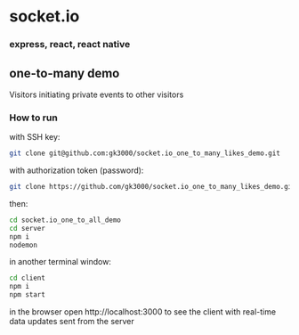 # socket.io 

### express, react, react native

## one-to-many demo 

Visitors initiating private events to other visitors

### How to run

with SSH key:
```bash
git clone git@github.com:gk3000/socket.io_one_to_many_likes_demo.git
```

with authorization token (password):
```bash
git clone https://github.com/gk3000/socket.io_one_to_many_likes_demo.git
```

then:
```bash
cd socket.io_one_to_all_demo
cd server
npm i
nodemon
```

in another terminal window:
```bash
cd client
npm i
npm start
```

in the browser open http://localhost:3000 to see the client with real-time data updates sent from the server
